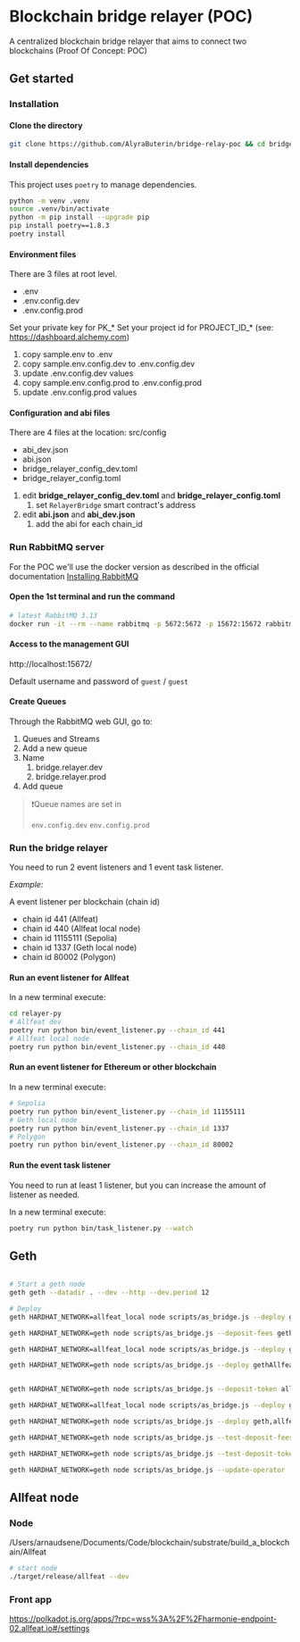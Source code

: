 # Blockchain bridge relayer (POC)

A centralized blockchain bridge relayer that aims to connect two blockchains (Proof Of Concept: POC)

## Get started

### Installation

#### Clone the directory

```bash
git clone https://github.com/AlyraButerin/bridge-relay-poc && cd bridge-relay-poc
```

#### Install dependencies

This project uses `poetry` to manage dependencies.

```bash
python -m venv .venv
source .venv/bin/activate
python -m pip install --upgrade pip
pip install poetry==1.8.3
poetry install 
```

#### Environment files

There are 3 files at root level.

- .env
- .env.config.dev
- .env.config.prod

Set your private key for PK_*
Set your project id for PROJECT_ID_* (see: https://dashboard.alchemy.com)

1. copy sample.env to .env
2. copy sample.env.config.dev to .env.config.dev
3. update .env.config.dev values
4. copy sample.env.config.prod to .env.config.prod
5. update .env.config.prod values

#### Configuration and abi files

There are 4 files at the location: src/config

- abi_dev.json
- abi.json
- bridge_relayer_config_dev.toml
- bridge_relayer_config.toml

1. edit **bridge_relayer_config_dev.toml** and **bridge_relayer_config.toml**
   1. set `RelayerBridge` smart contract's address
2. edit **abi.json** and **abi_dev.json**
   1. add the abi for each chain_id

### Run RabbitMQ server

For the POC we'll use the docker version as described in the official documentation [Installing RabbitMQ
](https://www.rabbitmq.com/docs/download)

#### Open the 1st terminal and run the command

```bash
# latest RabbitMQ 3.13
docker run -it --rm --name rabbitmq -p 5672:5672 -p 15672:15672 rabbitmq:3.13-management
```

#### Access to the management GUI

http://localhost:15672/

Default username and password of `guest` / `guest`

#### Create Queues

Through the RabbitMQ web GUI, go to:

1. Queues and Streams
2. Add a new queue
3. Name
   1. bridge.relayer.dev
   2. bridge.relayer.prod
4. Add queue

> ❗Queue names are set in
>
> `env.config.dev`
> `env.config.prod`


### Run the bridge relayer

You need to run 2 event listeners and 1 event task listener.

*Example:*

A event listener per blockchain (chain id)

- chain id 441 (Allfeat)
- chain id 440 (Allfeat local node)
- chain id 11155111 (Sepolia)
- chain id 1337 (Geth local node)
- chain id 80002 (Polygon)

#### Run an event listener for Allfeat

In a new terminal execute:

```bash
cd relayer-py
# Allfeat dev
poetry run python bin/event_listener.py --chain_id 441
# Allfeat local node
poetry run python bin/event_listener.py --chain_id 440
```

#### Run an event listener for Ethereum or other blockchain

In a new terminal execute:

```bash
# Sepolia
poetry run python bin/event_listener.py --chain_id 11155111
# Geth local node
poetry run python bin/event_listener.py --chain_id 1337
# Polygon
poetry run python bin/event_listener.py --chain_id 80002
```

#### Run the event task listener

You need to run at least 1 listener, but you can increase the amount of listener as needed.

In a new terminal execute:

```bash
poetry run python bin/task_listener.py --watch
```

## Geth

```bash

# Start a geth node
geth geth --datadir . --dev --http --dev.period 12

# Deploy 
geth HARDHAT_NETWORK=allfeat_local node scripts/as_bridge.js --deploy gethAllfeatLocal

geth HARDHAT_NETWORK=geth node scripts/as_bridge.js --deposit-fees gethAllfeatLocal

geth HARDHAT_NETWORK=allfeat_local node scripts/as_bridge.js --deploy gethAllfeatLocal

geth HARDHAT_NETWORK=geth node scripts/as_bridge.js --deploy gethAllfeatLocal


geth HARDHAT_NETWORK=geth node scripts/as_bridge.js --deposit-token allfeatGethLocal

geth HARDHAT_NETWORK=allfeat_local node scripts/as_bridge.js --deploy geth,allfeat_local,1337,440

geth HARDHAT_NETWORK=geth node scripts/as_bridge.js --deploy geth,allfeat_local,1337,440

geth HARDHAT_NETWORK=geth node scripts/as_bridge.js --test-deposit-fees

geth HARDHAT_NETWORK=geth node scripts/as_bridge.js --test-deposit-token

geth HARDHAT_NETWORK=geth node scripts/as_bridge.js --update-operator


```

## Allfeat node

### Node

/Users/arnaudsene/Documents/Code/blockchain/substrate/build_a_blockchain/Allfeat

```bash
# start node
./target/release/allfeat --dev
```

### Front app

https://polkadot.js.org/apps/?rpc=wss%3A%2F%2Fharmonie-endpoint-02.allfeat.io#/settings
